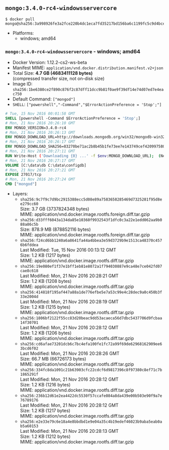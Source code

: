 ## `mongo:3.4.0-rc4-windowsservercore`

```console
$ docker pull mongo@sha256:3a998926fe3a2fce220b4dc1eca7fd35217bd156ba6c1199fc5c9d4bce9a5411
```

-	Platforms:
	-	windows; amd64

### `mongo:3.4.0-rc4-windowsservercore` - windows; amd64

-	Docker Version: 1.12.2-cs2-ws-beta
-	Manifest MIME: `application/vnd.docker.distribution.manifest.v2+json`
-	Total Size: **4.7 GB (4683411128 bytes)**  
	(compressed transfer size, not on-disk size)
-	Image ID: `sha256:1be6380ce2f890c876f2c87dff11dcc9b81f0ae9f39df14e74d07ed7e4eac750`
-	Default Command: `["mongod"]`
-	`SHELL`: `["powershell","-Command","$ErrorActionPreference = 'Stop';"]`

```dockerfile
# Tue, 15 Nov 2016 00:01:58 GMT
SHELL [powershell -Command $ErrorActionPreference = 'Stop';]
# Mon, 21 Nov 2016 20:26:10 GMT
ENV MONGO_VERSION=3.4.0-rc4
# Mon, 21 Nov 2016 20:26:13 GMT
ENV MONGO_DOWNLOAD_URL=http://downloads.mongodb.org/win32/mongodb-win32-x86_64-2008plus-ssl-3.4.0-rc4-signed.msi
# Mon, 21 Nov 2016 20:26:17 GMT
ENV MONGO_DOWNLOAD_SHA256=83270be71ac2b8b45b1fe73ee7e143749cef4209975802825b07d47b0261727e
# Mon, 21 Nov 2016 20:27:11 GMT
RUN Write-Host ('Downloading {0} ...' -f $env:MONGO_DOWNLOAD_URL); 	(New-Object System.Net.WebClient).DownloadFile($env:MONGO_DOWNLOAD_URL, 'mongo.msi'); 		Write-Host ('Verifying sha256 ({0}) ...' -f $env:MONGO_DOWNLOAD_SHA256); 	if ((Get-FileHash mongo.msi -Algorithm sha256).Hash -ne $env:MONGO_DOWNLOAD_SHA256) { 		Write-Host 'FAILED!'; 		exit 1; 	}; 		Write-Host 'Installing ...'; 	Start-Process msiexec -Wait 		-ArgumentList @( 			'/i', 			'mongo.msi', 			'/quiet', 			'/qn', 			'INSTALLLOCATION=C:\mongodb', 			'ADDLOCAL=all' 		); 	$env:PATH = 'C:\mongodb\bin;' + $env:PATH; 	[Environment]::SetEnvironmentVariable('PATH', $env:PATH, [EnvironmentVariableTarget]::Machine); 		Write-Host 'Verifying install ...'; 	Write-Host '  mongo --version'; mongo --version; 	Write-Host '  mongod --version'; mongod --version; 		Write-Host 'Removing ...'; 	Remove-Item C:\mongodb\bin\*.pdb -Force; 	Remove-Item C:\windows\installer\*.msi -Force; 	Remove-Item mongo.msi -Force; 		Write-Host 'Complete.';
# Mon, 21 Nov 2016 20:27:17 GMT
VOLUME [C:\data\db C:\data\configdb]
# Mon, 21 Nov 2016 20:27:21 GMT
EXPOSE 27017/tcp
# Mon, 21 Nov 2016 20:27:24 GMT
CMD ["mongod"]
```

-	Layers:
	-	`sha256:9c7f9c7d9bc2915388ecc5d08e89a7583658285469d7325281f95d8ee279cc60`  
		Size: 3.7 GB (3737824348 bytes)  
		MIME: application/vnd.docker.image.rootfs.foreign.diff.tar.gzip
	-	`sha256:d33fff6043a134da85e10360f9932543f1dfc0c3a22e1edd062aa9b088a86c5b`  
		Size: 878.9 MB (878852116 bytes)  
		MIME: application/vnd.docker.image.rootfs.foreign.diff.tar.gzip
	-	`sha256:f24cd6bb1240a6a8641fa44a4bbea3e59d3729b9e1513ca48370c4576b6fddea`  
		Last Modified: Tue, 15 Nov 2016 00:13:12 GMT  
		Size: 1.2 KB (1217 bytes)  
		MIME: application/vnd.docker.image.rootfs.diff.tar.gzip
	-	`sha256:19e080ef1f37e1bff1eb81e8072a1f794030887e9ca48e7ce042fd07cae8c618`  
		Last Modified: Mon, 21 Nov 2016 20:28:21 GMT  
		Size: 1.2 KB (1208 bytes)  
		MIME: application/vnd.docker.image.rootfs.diff.tar.gzip
	-	`sha256:414818f195af447a88a1de776efbe5e7a53c99e4c28dec9a0c450b3f33e2004d`  
		Last Modified: Mon, 21 Nov 2016 20:28:19 GMT  
		Size: 1.2 KB (1215 bytes)  
		MIME: application/vnd.docker.image.rootfs.diff.tar.gzip
	-	`sha256:1806bf2122f55cc83d20beac9dd53acaeca56d7dbc5437706d9fcbaa14f30701`  
		Last Modified: Mon, 21 Nov 2016 20:28:12 GMT  
		Size: 1.2 KB (1206 bytes)  
		MIME: application/vnd.docker.image.rootfs.diff.tar.gzip
	-	`sha256:cd6afae73201dcb6c7bc4efa100fe1fc72a99f69de62968162909ee63bcd6f02`  
		Last Modified: Mon, 21 Nov 2016 20:28:26 GMT  
		Size: 66.7 MB (66726173 bytes)  
		MIME: application/vnd.docker.image.rootfs.diff.tar.gzip
	-	`sha256:334fc8da1091c21b63903cfc22cdcf6d9817396c8f97380c8ef71c7b1865291f`  
		Last Modified: Mon, 21 Nov 2016 20:28:12 GMT  
		Size: 1.2 KB (1216 bytes)  
		MIME: application/vnd.docker.image.rootfs.diff.tar.gzip
	-	`sha256:236b12d61e2ea4422dc5530f57ccafe084a8da439e00b503e90f9a7e76789176`  
		Last Modified: Mon, 21 Nov 2016 20:28:12 GMT  
		Size: 1.2 KB (1217 bytes)  
		MIME: application/vnd.docker.image.rootfs.diff.tar.gzip
	-	`sha256:e2e33e79c6e18a4e8bbdbd1e9e04a35c4b19edef46023b9aba5eab0ab5a60153`  
		Last Modified: Mon, 21 Nov 2016 20:28:13 GMT  
		Size: 1.2 KB (1212 bytes)  
		MIME: application/vnd.docker.image.rootfs.diff.tar.gzip
